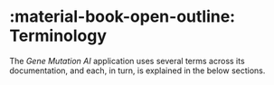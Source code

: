 # :material-book-open-outline: Terminology 

The *Gene Mutation AI* application uses several terms across its documentation, and each, in turn, is explained in the below sections.




